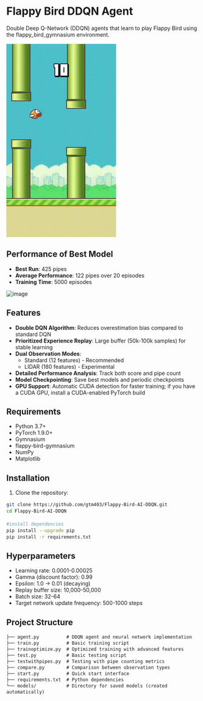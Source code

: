 # Flappy Bird DDQN Agent

Double Deep Q-Network (DDQN) agents that learn to play Flappy Bird using the flappy_bird_gymnasium environment.

![Demo](./Screen%20Recording%202025-09-07%20091911.gif)

## Performance of Best Model

- **Best Run**: 425 pipes
- **Average Performance**: 122 pipes over 20 episodes
- **Training Time**: 5000 episodes


<img width="500" height="500" alt="image" src="https://github.com/user-attachments/assets/1f9cde10-1559-4f5a-a235-4005cd1a9c10" />


## Features

- **Double DQN Algorithm**: Reduces overestimation bias compared to standard DQN
- **Prioritized Experience Replay**: Large buffer (50k-100k samples) for stable learning
- **Dual Observation Modes**: 
  - Standard (12 features) - Recommended
  - LIDAR (180 features) - Experimental
- **Detailed Performance Analysis**: Track both score and pipe count
- **Model Checkpointing**: Save best models and periodic checkpoints
- **GPU Support**: Automatic CUDA detection for faster training; if you have a CUDA GPU, install a CUDA-enabled PyTorch build

## Requirements

- Python 3.7+
- PyTorch 1.9.0+
- Gymnasium
- flappy-bird-gymnasium
- NumPy
- Matplotlib

## Installation

1. Clone the repository:
```bash
git clone https://github.com/gtm403/Flappy-Bird-AI-DDQN.git
cd Flappy-Bird-AI-DDQN

#install dependencies
pip install --upgrade pip
pip install -r requirements.txt
```

## Hyperparameters
- Learning rate: 0.0001-0.00025
- Gamma (discount factor): 0.99
- Epsilon: 1.0 → 0.01 (decaying)
- Replay buffer size: 10,000-50,000
- Batch size: 32-64
- Target network update frequency: 500-1000 steps

## Project Structure

```text
├── agent.py          # DDQN agent and neural network implementation
├── train.py          # Basic training script
├── trainoptimize.py  # Optimized training with advanced features
├── test.py           # Basic testing script
├── testwithpipes.py  # Testing with pipe counting metrics
├── compare.py        # Comparison between observation types
├── start.py          # Quick start interface
├── requirements.txt  # Python dependencies
└── models/           # Directory for saved models (created automatically)
```





